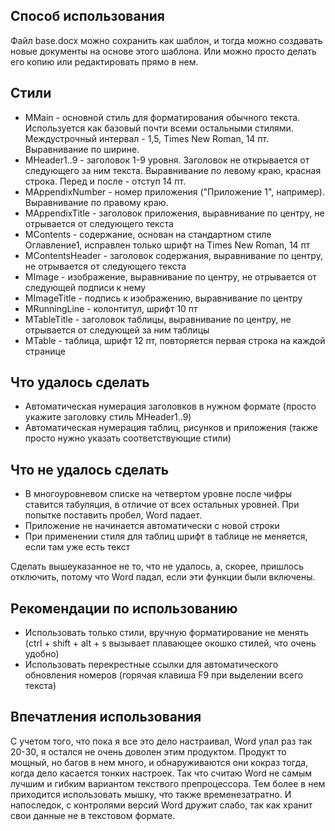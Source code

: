 ## Способ использования

Файл base.docx можно сохранить как шаблон, и тогда можно создавать новые документы на основе этого шаблона. Или можно просто делать его копию или редактировать прямо в нем.

## Стили
- MMain - основной стиль для форматирования обычного текста. Используется как базовый почти всеми остальными стилями. Междустрочный интервал - 1,5, Times New Roman, 14 пт. Выравнивание по ширине.
- MHeader1..9 - заголовок 1-9 уровня. Заголовок не открывается от следующего за ним текста. Выравнивание по левому краю, красная строка. Перед и после - отступ 14 пт.
- MAppendixNumber - номер приложения ("Приложение 1", например). Выравнивание по правому краю.
- MAppendixTitle - заголовок приложения, выравнивание по центру, не отрывается от следующего текста
- MContents - содержание, основан на стандартном стиле Оглавление1, исправлен только шрифт на Times New Roman, 14 пт
- MContentsHeader - заголовок содержания, выравнивание по центру, не отрывается от следующего текста
- MImage - изображение, выравнивание по центру, не отрывается от следующей подписи к нему
- MImageTitle - подпись к изображению, выравнивание по центру
- MRunningLine - колонтитул, шрифт 10 пт
- MTableTitle - заголовок таблицы, выравнивание по центру, не отрывается от следующей за ним таблицы
- MTable - таблица, шрифт 12 пт, повторяется первая строка на каждой странице

## Что удалось сделать
- Автоматическая нумерация заголовков в нужном формате (просто укажите заголовку стиль MHeader1..9)
- Автоматическая нумерация таблиц, рисунков и приложения (также просто нужно указать соответствующие стили)

## Что не удалось сделать
- В многоуровневом списке на четвертом уровне после чифры ставится табуляция, в отличие от всех остальных уровней. При попытке поставить пробел, Word падает.
- Приложение не начинается автоматически с новой строки
- При применении стиля для таблиц шрифт в таблице не меняется, если там уже есть текст

Сделать вышеуказанное не то, что не удалось, а, скорее, пришлось отключить, потому что Word падал, если эти функции были включены.

## Рекомендации по использованию
- Использовать только стили, вручную форматирование не менять (ctrl + shift + alt + s вызывает плавающее окошко стилей, что очень удобно)
- Использовать перекрестные ссылки для автоматического обновления номеров (горячая клавиша F9 при выделении всего текста)

## Впечатления использования
С учетом того, что пока я все это дело настраивал, Word упал раз так 20-30, я остался не очень доволен этим продуктом. Продукт то мощный, но багов в нем много, и обнаруживаются они кокраз тогда, когда дело касается тонких настроек. Так что считаю Word не самым лучшим и гибким вариантом текствого препроцессора. Тем более в нем приходится использовать мышку, что также временезатратно. И напоследок, с контролями версий Word дружит слабо, так как хранит свои данные не в текстовом формате.
